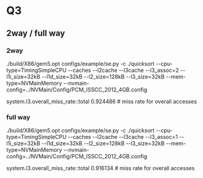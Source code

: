 # Q3
## 2way / full way

### 2way
./build/X86/gem5.opt configs/example/se.py -c ./quicksort --cpu-type=TimingSimpleCPU --caches --l2cache --l3cache --l3_assoc=2 --l1i_size=32kB --l1d_size=32kB --l2_size=128kB --l3_size=32kB --mem-type=NVMainMemory --nvmain-config=../NVMain/Config/PCM_ISSCC_2012_4GB.config

system.l3.overall_miss_rate::total           0.924486                       # miss rate for overall accesses


### full way
./build/X86/gem5.opt configs/example/se.py -c ./quicksort --cpu-type=TimingSimpleCPU --caches --l2cache --l3cache --l3_assoc=1 --l1i_size=32kB --l1d_size=32kB --l2_size=128kB --l3_size=32kB --mem-type=NVMainMemory --nvmain-config=../NVMain/Config/PCM_ISSCC_2012_4GB.config

system.l3.overall_miss_rate::total           0.916134                       # miss rate for overall accesses
